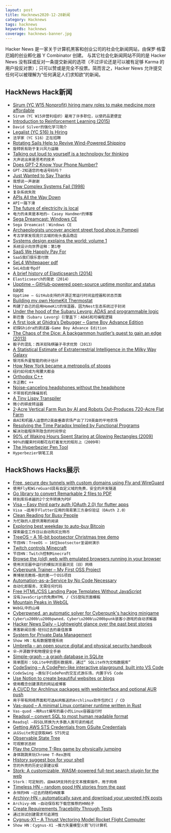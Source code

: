 ```yaml
---
layout: post
title: Hacknews2020-12-28新闻
category: Hacknews
tags: hacknews
keywords: hacknews
coverage: hacknews-banner.jpg
---
```


Hacker News 是一家关于计算机黑客和创业公司的社会化新闻网站，由保罗·格雷厄姆的创业孵化器 Y Combinator 创建。
与其它社会化新闻网站不同的是 Hacker News 没有踩或反对一条提交新闻的选项（不过评论还是可以被有足够 Karma 的用户投反对票）；只可以赞或是完全不投票。简而言之，Hacker News 允许提交任何可以被理解为“任何满足人们求知欲”的新闻。

## HackNews Hack新闻


- [Sirum (YC W15 Nonprofit) hiring many roles to make medicine more affordable](https://www.sirum.org/about/#careers)
- `Sirum（YC W15非营利组织）雇用了许多职位，以使药品更便宜`
- [Introduction to Reinforcement Learning (2015)](https://deepmind.com/learning-resources/-introduction-reinforcement-learning-david-silver)
- `David Silver的强化学习简介`
- [Legalist (YC S16) Is Hiring](https://www.workatastartup.com/jobs/41335)
- `法学家（YC S16）正在招聘`
- [Rotating Sails Help to Revive Wind-Powered Shipping](https://www.scientificamerican.com/article/rotating-sails-help-to-revive-wind-powered-shipping/)
- `旋转帆有助于复兴风力运输`
- [Talking out loud to yourself is a technology for thinking](https://psyche.co/ideas/talking-out-loud-to-yourself-is-a-technology-for-thinking)
- `大声说出来是思考的技术`
- [Does GPT-2 Know Your Phone Number?](https://bair.berkeley.edu/blog/2020/12/20/lmmem/)
- `GPT-2知道您的电话号码吗？`
- [Just Wanted to Say Thanks](https://github.com/compumike/hairpin-proxy/issues/5)
- `我想说一声谢谢`
- [How Complex Systems Fail (1998)](https://how.complexsystems.fail)
- `复杂系统失败`
- [APIs All the Way Down](https://notboring.substack.com/p/apis-all-the-way-down)
- `API一路下滑`
- [The future of electricity is local](https://caseyhandmer.wordpress.com/2020/12/27/the-future-of-electricity-is-local/)
- `电力的未来是本地的– Casey Handmer的博客`
- [Sega Dreamcast: Windows CE](https://segaretro.org/Windows_CE)
- `Sega Dreamcast：Windows CE`
- [Archaeologists uncover ancient street food shop in Pompeii](https://www.reuters.com/article/italy-pompeii-idUSKBN2900D3)
- `考古学家发现庞贝古城的街头食品商店`
- [Systems design explains the world: volume 1](https://apenwarr.ca/log/20201227)
- `系统设计向世界诠释：第1卷`
- [SaaS We Happily Pay For](https://francescodilorenzo.com/saas-we-pay-for)
- `SaaS我们很乐意付款`
- [SeL4 Whitepaper pdf](https://sel4.systems/About/seL4-whitepaper.pdf)
- `SeL4白皮书pdf`
- [A brief history of Elasticsearch (2014)](https://jaxenter.com/elasticsearch-founder-interview-112677.html)
- `Elasticsearch的简史（2014）`
- [Upptime – GitHub-powered open-source uptime monitor and status page](https://upptime.js.org/)
- `Upptime – GitHub支持的开源正常运行时间监控器和状态页面`
- [Building my own HomeKit Thermostat](https://www.staycaffeinated.com/2020/12/27/building-my-own-homekit-thermostat-v1)
- `构建了自己的启用HomeKit的恒温器，因为Nest生态系统过于封闭`
- [Under the hood of the Subaru Levorg: ADAS and programmable logic](https://www.embedded-computing.com/home-page/guess-what-s-under-the-hood-of-the-subaru-levorg-adas-and-programmable-logic)
- `斯巴鲁（Subaru Levorg）引擎盖下：ADAS和可编程逻辑`
- [A first look at Ghidra’s Debugger – Game Boy Advance Edition](https://wrongbaud.github.io/posts/ghidra-debugger/)
- `初探Ghidra的调试器-Game Boy Advance Edition`
- [The Chaos of the Dice: A backgammon hustler’s quest to gain an edge (2013)](https://www.newyorker.com/magazine/2013/05/13/the-chaos-of-the-dice)
- `骰子的混乱：西洋双陆棋骗子寻求优势（2013）`
- [A Statistical Estimate of Extraterrestrial Intelligence in the Milky Way Galaxy](https://arxiv.org/abs/2012.07902)
- `银河系外星智能的统计估计`
- [How New York became a metropolis of stoops](https://ephemeralnewyork.wordpress.com/2020/12/07/how-new-york-became-a-metropolis-of-stoops/)
- `纽约如何成为弯腰大都会`
- [Orthodox C++](https://gist.github.com/bkaradzic/2e39896bc7d8c34e042b)
- `东正教C ++`
- [Noise-canceling headphones without the headphone](https://spectrum.ieee.org/tech-talk/consumer-electronics/audiovideo/active-noise-cancellation-using-ldvs)
- `不带耳机的降噪耳机`
- [A Tiny Lispy Transpiler](https://github.com/LingDong-/wax)
- `微小的碎皮转运器`
- [2-Acre Vertical Farm Run by AI and Robots Out-Produces 720-Acre Flat Farm](https://www.intelligentliving.co/vertical-farm-out-produces-flat-farm/)
- `由AI和机器人运营的2英亩垂直农场产出了720英亩的平地农场`
- [Resolving the Time Paradox Implied by Functional Programs](https://softwarefordays.com/post/resolving-the-fp-time-paradox/)
- `解决功能程序所隐含的时间悖论`
- [90% of Waking Hours Spent Staring at Glowing Rectangles (2009)](https://www.theonion.com/report-90-of-waking-hours-spent-staring-at-glowing-re-1819570829)
- `90％的醒来时间都花在盯着发光的矩形上（2009年）`
- [The Hyperbezier Pen Tool](https://www.cmyr.net/blog/hyperbezier.html)
- `Hyperbezier钢笔工具`


## HackShows Hacks展示

- [ Free, secure dev tunnels with custom domains using Fly and WireGuard](https://github.com/LukeLambert/fly-dev-tunnel)
- `使用Fly和WireGuard具有自定义域的免费，安全的开发隧道`
- [ Go library to convert Remarkable 2 files to PDF](https://github.com/poundifdef/go-remarkable2pdf)
- `转到库将卓越的2个文件转换为PDF`
- [ Visa – Easy third party auth (OAuth 2.0) for flutter apps](https://github.com/e-oj/visa)
- `Visa –适用于Flutter应用的简易第三方身份验证（OAuth 2.0）`
- [ Clean Reading for Busy People](https://pipecontent.com/)
- `为忙碌的人提供清晰的阅读`
- [ Exploring best weekday to auto-buy Bitcoin](https://github.com/berkserbet/bitcoin-autobuy-weekday-comparison/blob/main/comparison.ipynb)
- `探索最佳工作日以自动购买比特币`
- [ TreeOS – A 16-bit bootsector Christmas tree demo](https://github.com/cfallin/treeos)
- `节目HN：TreeOS – 16位bootsector圣诞树演示`
- [ Twitch controls Minecraft](https://github.com/braydo25/TwitchControlsMinecraft)
- `节目HN：Twitch控制Minecraft`
- [ Browse the (old) web with emulated browsers running in your browser](https://oldweb.today/)
- `使用浏览器中运行的模拟浏览器浏览（旧）网络`
- [ Cyberpunk Trainer – My First OSS Project](item?id=25532366)
- `赛博朋克教练–我的第一个OSS项目`
- [ Automation-as-a-Service by No Code Necessary](https://nocodenecessary.co/)
- `自动化即服务，无需任何代码`
- [ Free HTML/CSS Landing Page Templates Without JavaScript](https://uisual.com)
- `没有JavaScript的免费HTML / CSS登陆页面模板`
- [ Mountain Peaks in WebGL](https://felixpalmer.github.io/peaks-of-austria/)
- `WebGL中的山峰`
- [ Cyberpwned, an automatic solver for Cyberpunk's hacking minigame](https://github.com/nicolas-siplis/cyberpwned)
- `Cyber\u200b\u200bpwned，Cyber\u200b\u200bpunk骇客小游戏的自动求解器`
- [ Hacker News Daily – Lightweight glance over the past best stories](https://lopespm.github.io/hackernews-daily)
- `黑客新闻日报-轻扫过去的最佳故事`
- [ System for Private Data Management](https://github.com/Volmarg/personal-management-system)
- `Show HN：私有数据管理系统`
- [ Umbrella – an open source digital and physical security handbook](https://umbrella.secfirst.org)
- `伞–开源数字和物理安全手册`
- [ Simple-graph – a graph database in SQLite](https://github.com/dpapathanasiou/simple-graph)
- `简单图形：SQLite中的图形数据库，通过“ SQLite作为文档数据库”`
- [ CodeSwing – A CodePen-like interactive playground, built into VS Code](https://github.com/codespaces-contrib/codeswing)
- `CodeSwing –类似于CodePen的交互式游乐场，内置于VS Code`
- [ Use Notion to create beautiful websites or blogs](https://notelet.so)
- `使用概念创建漂亮的网站或博客`
- [ A CI/CD for Archlinux packages with webinterface and optional AUR push](https://github.com/bionade24/abs_cd)
- `用于带有网络界面和可选AUR推送的Archlinux软件包的CI / CD`
- [ Vas-quod – A minimal Linux container runtime written in Rust](https://github.com/flouthoc/vas-quod)
- `Vas-quod –用Rust编写的最小的Linux容器运行时`
- [ Readsql – convert SQL to most human readable format](https://github.com/AzisK/readsql)
- `Readsql –将SQL转换为大多数人类可读的格式`
- [ Getting AWS STS Credentials from GSuite Credentials](https://github.com/cucxabong/aws-google-login)
- `从GSuite凭证获取AWS STS凭证`
- [ Observable State Tree](https://github.com/mfbx9da4/observable-state-tree)
- `可观察状态树`
- [ Play the Chrome T-Rex game by physically jumping](https://github.com/veggiedefender/projectordino)
- `身体跳跳来玩Chrome T-Rex游戏`
- [ History suggest box for your shell](https://github.com/adder46/hstr-rs)
- `您的外壳的历史记录建议框`
- [ Stork: A customizable, WASM-powered full-text search plugin for the web](https://stork-search.net)
- `Stork：可定制的，由WASM支持的全文本搜索插件，用于网络`
- [ Timeless HN – random good HN stories from the past](http://thn.rakhim.org/)
- `永恒的HN –过去的随机HN故事`
- [ Archivy-HN – automatically save and download your upvoted HN posts](https://github.com/archivy/archivy-hn)
- `Archivy-HN –自动保存和下载您推荐的HN帖子`
- [ Create Requirements Tracebility Through Tests](https://kown7.github.io/pymergevcd/reqdevsecops.html)
- `通过测试创建需求可追溯性`
- [ Cygnus-X1 – A Thrust Vectoring Model Rocket Flight Computer](https://github.com/polishdude20/CygnusX1)
- `Show HN：Cygnus-X1 –推力矢量模型火箭飞行计算机`

